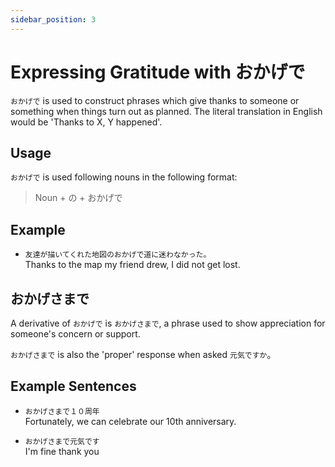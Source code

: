 ```yaml
---
sidebar_position: 3
---
```


# Expressing Gratitude with おかげで

`おかげで` is used to construct phrases which give thanks to someone or something when things turn out as planned. The literal translation in English would be 'Thanks to X, Y happened'.

## Usage

`おかげで` is used following nouns in the following format:

> Noun + の + おかげで

## Example

- ``友達が描いてくれた地図のおかげで道に迷わなかった。``  
  Thanks to the map my friend drew, I did not get lost.

## おかげさまで

A derivative of `おかげで` is `おかげさまで`, a phrase used to show appreciation for someone's concern or support.

`おかげさまで` is also the 'proper' response when asked `元気ですか`。

## Example Sentences

- ``おかげさまで１０周年``  
  Fortunately, we can celebrate our 10th anniversary.

- ``おかげさまで元気です``  
  I'm fine thank you
